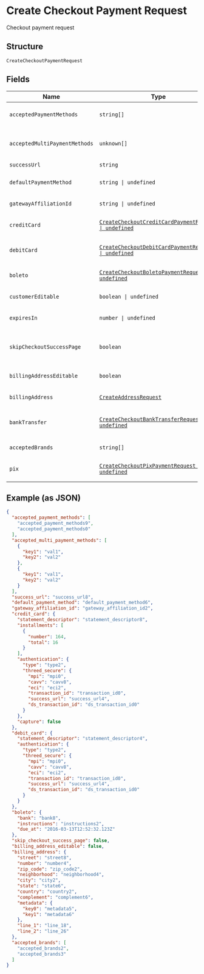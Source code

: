 
# Create Checkout Payment Request

Checkout payment request

## Structure

`CreateCheckoutPaymentRequest`

## Fields

| Name | Type | Tags | Description |
|  --- | --- | --- | --- |
| `acceptedPaymentMethods` | `string[]` | Required | Accepted Payment Methods |
| `acceptedMultiPaymentMethods` | `unknown[]` | Required | Accepted Multi Payment Methods |
| `successUrl` | `string` | Required | Success url |
| `defaultPaymentMethod` | `string \| undefined` | Optional | Default payment method |
| `gatewayAffiliationId` | `string \| undefined` | Optional | Gateway Affiliation Id |
| `creditCard` | [`CreateCheckoutCreditCardPaymentRequest \| undefined`](../../doc/models/create-checkout-credit-card-payment-request.md) | Optional | Credit Card payment request |
| `debitCard` | [`CreateCheckoutDebitCardPaymentRequest \| undefined`](../../doc/models/create-checkout-debit-card-payment-request.md) | Optional | Debit Card payment request |
| `boleto` | [`CreateCheckoutBoletoPaymentRequest \| undefined`](../../doc/models/create-checkout-boleto-payment-request.md) | Optional | Boleto payment request |
| `customerEditable` | `boolean \| undefined` | Optional | Customer is editable? |
| `expiresIn` | `number \| undefined` | Optional | Time in minutes for expiration |
| `skipCheckoutSuccessPage` | `boolean` | Required | Skip postpay success screen? |
| `billingAddressEditable` | `boolean` | Required | Billing Address is editable? |
| `billingAddress` | [`CreateAddressRequest`](../../doc/models/create-address-request.md) | Required | Billing Address |
| `bankTransfer` | [`CreateCheckoutBankTransferRequest \| undefined`](../../doc/models/create-checkout-bank-transfer-request.md) | Optional | Bank Transfer payment request |
| `acceptedBrands` | `string[]` | Required | Accepted Brands |
| `pix` | [`CreateCheckoutPixPaymentRequest \| undefined`](../../doc/models/create-checkout-pix-payment-request.md) | Optional | Pix payment request |

## Example (as JSON)

```json
{
  "accepted_payment_methods": [
    "accepted_payment_methods9",
    "accepted_payment_methods0"
  ],
  "accepted_multi_payment_methods": [
    {
      "key1": "val1",
      "key2": "val2"
    },
    {
      "key1": "val1",
      "key2": "val2"
    }
  ],
  "success_url": "success_url8",
  "default_payment_method": "default_payment_method6",
  "gateway_affiliation_id": "gateway_affiliation_id2",
  "credit_card": {
    "statement_descriptor": "statement_descriptor8",
    "installments": [
      {
        "number": 164,
        "total": 16
      }
    ],
    "authentication": {
      "type": "type2",
      "threed_secure": {
        "mpi": "mpi0",
        "cavv": "cavv8",
        "eci": "eci2",
        "transaction_id": "transaction_id0",
        "success_url": "success_url4",
        "ds_transaction_id": "ds_transaction_id0"
      }
    },
    "capture": false
  },
  "debit_card": {
    "statement_descriptor": "statement_descriptor4",
    "authentication": {
      "type": "type2",
      "threed_secure": {
        "mpi": "mpi0",
        "cavv": "cavv8",
        "eci": "eci2",
        "transaction_id": "transaction_id0",
        "success_url": "success_url4",
        "ds_transaction_id": "ds_transaction_id0"
      }
    }
  },
  "boleto": {
    "bank": "bank8",
    "instructions": "instructions2",
    "due_at": "2016-03-13T12:52:32.123Z"
  },
  "skip_checkout_success_page": false,
  "billing_address_editable": false,
  "billing_address": {
    "street": "street8",
    "number": "number4",
    "zip_code": "zip_code2",
    "neighborhood": "neighborhood4",
    "city": "city2",
    "state": "state6",
    "country": "country2",
    "complement": "complement6",
    "metadata": {
      "key0": "metadata5",
      "key1": "metadata6"
    },
    "line_1": "line_18",
    "line_2": "line_26"
  },
  "accepted_brands": [
    "accepted_brands2",
    "accepted_brands3"
  ]
}
```

